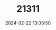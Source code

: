 ---
title: "21311"
category: "Tadarida teniotis"
draft: false
date: 2024-02-22 13:03:50
languages:
  French: ["Molosse de Cestoni"]
  Italian: ["Molosso di Cestoni"]
  Spanish; Castilian: ["Muricécelago Rabudo"]
  Greek, Modern (1453-): ["Νυχτονόμος"]
  English: ["European Free-tailed Bat"]
---
